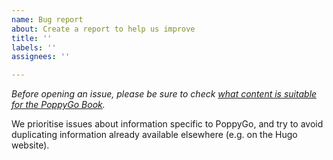 ```yaml
---
name: Bug report
about: Create a report to help us improve
title: ''
labels: ''
assignees: ''

---
```


*Before opening an issue, please be sure to check [what content is suitable for the PoppyGo Book](https://poppygo.github.io/poppygo-book/about).*

We prioritise issues about information specific to PoppyGo, and try to avoid duplicating information already available elsewhere (e.g. on the Hugo website).
